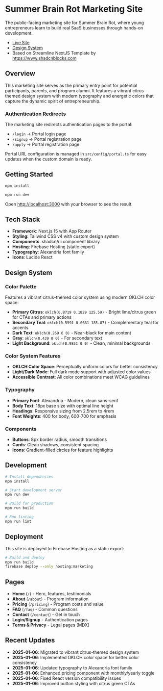 # Summer Brain Rot Marketing Site

The public-facing marketing site for Summer Brain Rot, where young entrepreneurs learn to build real SaaS businesses through hands-on development.

- [Live Site](https://summerbrainrot.com/)
- [Design System](#design-system)
- Based on Streamline NextJS Template by https://www.shadcnblocks.com

## Overview

This marketing site serves as the primary entry point for potential participants, parents, and program alumni. It features a vibrant citrus-themed design system with modern typography and energetic colors that capture the dynamic spirit of entrepreneurship.

### Authentication Redirects

The marketing site redirects authentication pages to the portal:
- `/login` → Portal login page
- `/signup` → Portal registration page  
- `/apply` → Portal registration page

Portal URL configuration is managed in `src/config/portal.ts` for easy updates when the custom domain is ready.

## Getting Started

```bash
npm install
```

```bash
npm run dev
```

Open [http://localhost:3000](http://localhost:3000) with your browser to see the result.

## Tech Stack

- **Framework**: Next.js 15 with App Router
- **Styling**: Tailwind CSS v4 with custom design system
- **Components**: shadcn/ui component library
- **Hosting**: Firebase Hosting (static export)
- **Typography**: Alexandria font family
- **Icons**: Lucide React

## Design System

### Color Palette

Features a vibrant citrus-themed color system using modern OKLCH color space:

- **Primary Citrus**: `oklch(0.8719 0.1829 125.59)` - Bright lime/citrus green for CTAs and primary actions
- **Secondary Teal**: `oklch(0.5591 0.0631 185.87)` - Complementary teal for accents
- **Dark Text**: `oklch(0.269 0 0)` - Near-black for main content
- **Gray**: `oklch(0.439 0 0)` - For secondary text
- **Light Background**: `oklch(0.9851 0 0)` - Clean, minimal backgrounds

### Color System Features

- **OKLCH Color Space**: Perceptually uniform colors for better consistency
- **Light/Dark Mode**: Full dark mode support with adjusted color values
- **Accessible Contrast**: All color combinations meet WCAG guidelines

### Typography

- **Primary Font**: Alexandria - Modern, clean sans-serif
- **Body Text**: 18px base size with optimal line height
- **Headings**: Responsive sizing from 2.5rem to 4rem
- **Font Weights**: 400 for body, 600-700 for emphasis

### Components

- **Buttons**: 8px border radius, smooth transitions
- **Cards**: Clean shadows, consistent spacing
- **Icons**: Gradient-filled circles for feature highlights

## Development

```bash
# Install dependencies
npm install

# Start development server
npm run dev

# Build for production
npm run build

# Run linting
npm run lint
```

## Deployment

This site is deployed to Firebase Hosting as a static export:

```bash
# Build and deploy
npm run build
firebase deploy --only hosting:marketing
```

## Pages

- **Home** (`/`) - Hero, features, testimonials
- **About** (`/about`) - Program information
- **Pricing** (`/pricing`) - Program costs and value
- **FAQ** (`/faq`) - Common questions
- **Contact** (`/contact`) - Get in touch
- **Login/Signup** - Authentication pages
- **Terms & Privacy** - Legal pages (MDX)

## Recent Updates

- **2025-01-06**: Migrated to vibrant citrus-themed design system
- **2025-01-06**: Implemented OKLCH color space for better color consistency
- **2025-01-06**: Updated typography to Alexandria font family
- **2025-01-06**: Enhanced pricing component with monthly/yearly toggle
- **2025-01-06**: Fixed React version compatibility issues
- **2025-01-06**: Improved button styling with citrus green CTAs
